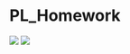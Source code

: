 # PL_Homework

<img src="https://user-images.githubusercontent.com/47599340/80963055-e6c02c00-8e16-11ea-9a30-df6ea2f28beb.PNG">
<img src="https://user-images.githubusercontent.com/47599340/80963065-ec1d7680-8e16-11ea-97d9-cd3f36b2f3b4.PNG" >
